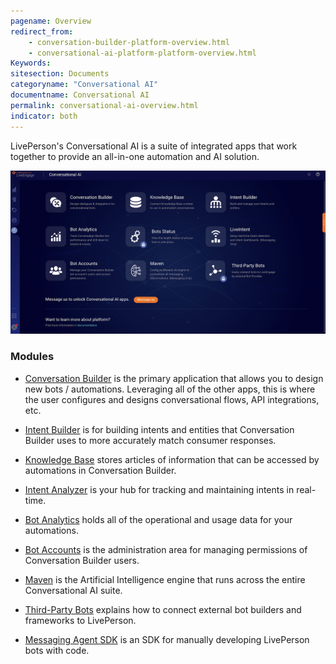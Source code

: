 ```yaml
---
pagename: Overview
redirect_from:
    - conversation-builder-platform-overview.html
    - conversational-ai-platform-platform-overview.html
Keywords:
sitesection: Documents
categoryname: "Conversational AI"
documentname: Conversational AI
permalink: conversational-ai-overview.html
indicator: both
---
```


LivePerson's Conversational AI is a suite of integrated apps that work together to provide an all-in-one automation and AI solution.

<img class="fancyimage" style="width:750px" src="img/ConvoBuilder/platform_main.png">

### Modules

- [Conversation Builder](conversation-builder-bot-workspace.html) is the primary application that allows you to design new bots / automations. Leveraging all of the other apps, this is where the user configures and designs conversational flows, API integrations, etc.

- [Intent Builder](conversation-builder-intent-builder-overview.html) is for building intents and entities that Conversation Builder uses to more accurately match consumer responses.

- [Knowledge Base](conversation-builder-knowledge-base.html) stores articles of information that can be accessed by automations in Conversation Builder.

- [Intent Analyzer](https://knowledge.liveperson.com/ai-bots-automation-intent-analyzer-overview.html) is your hub for tracking and maintaining intents in real-time.

- [Bot Analytics](bot-analytics-overview.html) holds all of the operational and usage data for your automations.

- [Bot Accounts](bot-accounts-permissions-per-role.html) is the administration area for managing permissions of Conversation Builder users.

- [Maven](maven-overview.html) is the Artificial Intelligence engine that runs across the entire Conversational AI suite.

- [Third-Party Bots](third-party-bots-getting-started.html) explains how to connect external bot builders and frameworks to LivePerson.

- [Messaging Agent SDK](messaging-agent-sdk-overview.html) is an SDK for manually developing LivePerson bots with code.
